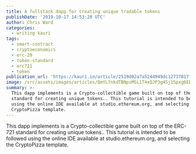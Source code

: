 ```yaml
---
title: A fullstack dapp for creating unique tradable tokens
publishDate: '2019-10-17 14:53:20 UTC'
author: Chris Ward
categories:
  - writing kauri
tags:
  - smart-contract
  - cryptoeconomics
  - erc-20
  - token-standard
  - erc721
  - token
publication_url: 'https://kauri.io/article/2519d02a7a5244949dc12737817f5798'
image: /src/assets/images/articles/QmYL7nkdTBNpsMSL1T4xQJP3g45j15pxg6EBHCrvXuTY7k.png
summary: >-
  This dapp implements is a Crypto-collectible game built on top of the ERC-721
  standard for creating unique tokens.. This tutorial is intended to be followed
  using the online IDE available at studio.ethereum.org, and selecting the
  CryptoPizza template.
---
```


This dapp implements is a Crypto-collectible game built on top of the ERC-721 standard for creating unique tokens.. This tutorial is intended to be followed using the online IDE available at studio.ethereum.org, and selecting the CryptoPizza template.
